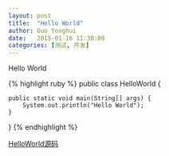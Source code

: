 ```yaml
---
layout: post
title:  "Hello World"
author:	Guo Yonghui
date:   2015-01-16 11:38:00
categories: [测试, 开发]
---
```

Hello World

{% highlight ruby %}
public class HelloWorld {

	public static void main(String[] args) {
		System.out.println("Hello World");
	}

}
{% endhighlight %}

[HelloWorld源码][HelloWorld]

[HelloWorld]:  https://github.com/E1110CNotFound/HelloWorld
